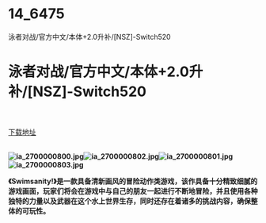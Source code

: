 # 14_6475
泳者对战/官方中文/本体+2.0升补/[NSZ]-Switch520
# 泳者对战/官方中文/本体+2.0升补/[NSZ]-Switch520
 <br/></br>
[下载地址](https://www.switch520.cc/article/6475 "下载地址")
<br/></br>

<p><span><strong><img src="https://ddcdn.jd.com/ddimg/jfs/t1/149867/26/9824/62254/5f7771a2Ecab823df/3e8b725e906726a4.jpg" alt="ia_2700000800.jpg" title="ia_2700000800.jpg"><img src="https://ddcdn.jd.com/ddimg/jfs/t1/142830/5/9827/47991/5f7775e8Eef9a8264/dccf2c179f6c4458.jpg" alt="ia_2700000802.jpg" title="ia_2700000802.jpg"><img src="https://ddcdn.jd.com/ddimg/jfs/t1/137301/27/11429/53096/5f7775e8E54cd4cf2/eb20f302805540b5.jpg" alt="ia_2700000801.jpg" title="ia_2700000801.jpg"><img src="https://ddcdn.jd.com/ddimg/jfs/t1/119379/21/17971/50960/5f7775e8E4b97bd11/6cec7ffe903ca426.jpg" alt="ia_2700000803.jpg" title="ia_2700000803.jpg"> &nbsp;<br></strong></span></p>
<p></p>
<p><span><strong>《Swimsanity!》是一款具备清新画风的冒险动作类游戏，该作具备十分精致细腻的游戏画面，玩家们将会在游戏中与自己的朋友一起进行不断地冒险，并且使用各种独特的力量以及武器在这个水上世界生存，同时还存在着诸多的挑战内容，确保整体的可玩性。</strong></span></p>
<p></p>
<p></p>
